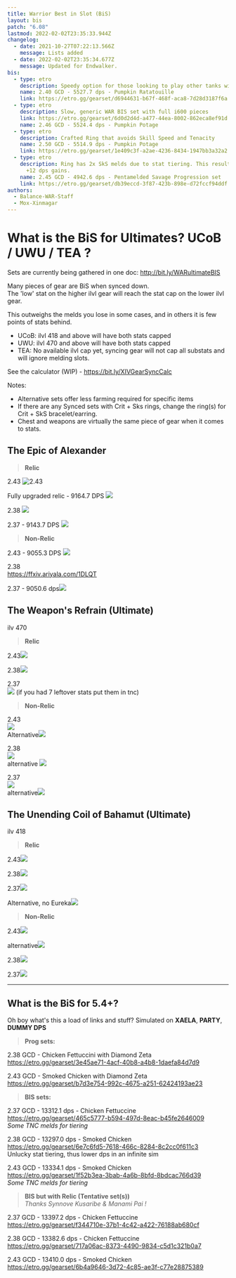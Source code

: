 ```yaml
---
title: Warrior Best in Slot (BiS)
layout: bis
patch: "6.08"
lastmod: 2022-02-02T23:35:33.944Z
changelog:
  - date: 2021-10-27T07:22:13.566Z
    message: Lists added
  - date: 2022-02-02T23:35:34.677Z
    message: Updated for Endwalker.
bis:
  - type: etro
    description: Speedy option for those looking to play other tanks with the same gear.
    name: 2.40 GCD - 5527.7 dps - Pumpkin Ratatouille
    link: https://etro.gg/gearset/d6944631-b67f-468f-aca8-7d28d3187f6a
  - type: etro
    description: Slow, generic WAR BIS set with full i600 pieces
    link: https://etro.gg/gearset/6d0d2d4d-a477-44ea-8002-862eca8ef91d
    name: 2.46 GCD - 5524.4 dps - Pumpkin Potage
  - type: etro
    description: Crafted Ring that avoids Skill Speed and Tenacity
    name: 2.50 GCD - 5514.9 dps - Pumpkin Potage
    link: https://etro.gg/gearset/1e409c3f-a2ae-4236-8434-1947bb3a32a2
  - type: etro
    description: Ring has 2x SkS melds due to stat tiering. This results in around
      +12 dps gains.
    name: 2.45 GCD - 4942.6 dps - Pentamelded Savage Progression set
    link: https://etro.gg/gearset/db39eccd-3f87-423b-898e-d72fccf94ddf
authors:
  - Balance-WAR-Staff
  - Mox-Xinmagar
---
```

# What is the BiS for Ultimates? UCoB / UWU / TEA ?

Sets are currently being gathered in one doc: <http://bit.ly/WARultimateBIS>

Many pieces of gear are BiS when synced down.\
The 'low' stat on the higher ilvl gear will reach the stat cap on the lower ilvl gear.

This outweighs the melds you lose in some cases, and in others it is few points of stats behind.

* UCoB: ilvl 418 and above will have both stats capped
* UWU: ilvl 470 and above will have both stats capped
* TEA: No available ilvl cap yet, syncing gear will not cap all substats and will ignore melding slots.

See the calculator (WIP) - <https://bit.ly/XIVGearSyncCalc>

Notes:

* Alternative sets offer less farming required for specific items
* If there are any Synced sets with Crit + Sks rings, change the ring(s) for Crit + SkS bracelet/earring.
* Chest and weapons are virtually the same piece of gear when it comes to stats.

## The Epic of Alexander

> **Relic**

2.43  ![2.43](https://cdn.discordapp.com/attachments/277962749630349312/816306240493322300/unknown.png)

Fully upgraded relic - 9164.7 DPS   ![](https://cdn.discordapp.com/attachments/277962807813865472/850088248709742672/thisisstupid.png)	

2.38  ![](https://cdn.discordapp.com/attachments/277962807813865472/880166684365828196/unknown.png)

2.37 - 9143.7 DPS  ![](https://cdn.discordapp.com/attachments/277962749630349312/878384272812163112/unknown.png)

> **Non-Relic**

2.43 - 9055.3 DPS  ![](https://cdn.discordapp.com/attachments/277962807813865472/847536625676582933/unknown.png) 

2.38\
<https://ffxiv.ariyala.com/1DLQT>

2.37 - 9050.6 dps![](https://cdn.discordapp.com/attachments/698534042605191229/846015586412134450/unknown.png)

## The Weapon's Refrain (Ultimate)

ilv 470

> **Relic**

2.43![](https://cdn.discordapp.com/attachments/277962749630349312/812773915998945380/c41ce057c0f007ed5e692a1bdf0f4827.png)

2.38![](https://cdn.discordapp.com/attachments/277962749630349312/812785102458585178/UWU.png)

2.37\
![](https://cdn.discordapp.com/attachments/436621844838088748/862677161127444530/unknown.png)
(if you had 7 leftover stats put them in tnc)	

> **Non-Relic**

2.43\
![](https://cdn.discordapp.com/attachments/277962749630349312/812784510365073468/unknown.png)\
Alternative![](https://cdn.discordapp.com/attachments/277962749630349312/813101107009814593/unknown.png)

2.38\
![](https://cdn.discordapp.com/attachments/277962749630349312/812788739033137163/6d264f425badb3d750bbba330bbfca65.png)\
alternative
![](https://cdn.discordapp.com/attachments/277962749630349312/812787762453282866/unknown.png)

2.37\
![](https://cdn.discordapp.com/attachments/277962749630349312/812787389931061278/963a5fd438079a138fd805d5746fc0f6.png)\
alternative![](https://cdn.discordapp.com/attachments/277962749630349312/812786563422748692/unknown.png)

## The Unending Coil of Bahamut (Ultimate)

ilv 418

> **Relic**

2.43![](https://cdn.discordapp.com/attachments/277962749630349312/812776896550666300/efa0a1e59b2981fd846500284d7290c5.png)

2.38![](https://cdn.discordapp.com/attachments/277962749630349312/812780934101205052/unknown.png)

2.37![](https://cdn.discordapp.com/attachments/277962749630349312/848790796135170048/unknown.png)

Alternative, no Eureka![](https://cdn.discordapp.com/attachments/821271250663505930/821272004291330078/unknown.png)

> **Non-Relic**

2.43![](https://cdn.discordapp.com/attachments/277962749630349312/812782632117993502/unknown.png)  

alternative![](https://cdn.discordapp.com/attachments/277962749630349312/812782897983127623/unknown.png)

2.38![](https://cdn.discordapp.com/attachments/277962749630349312/813100658202378240/unknown.png)

2.37![](https://cdn.discordapp.com/attachments/277962749630349312/812782499834232832/unknown.png)

- - -

## What is the **BiS** for 5.4+?

Oh boy what's this a load of links and stuff? Simulated on **XAELA**, **PARTY**, **DUMMY DPS**

> **Prog sets:**

2.38 GCD - Chicken Fettuccini with Diamond Zeta\
<https://etro.gg/gearset/3e45ae71-4acf-40b8-a4b8-1daefa84d7d9>

2.43 GCD - Smoked Chicken with Diamond Zeta\
[https\://etro.gg/gearset/b7d3e754-992c-4675-a251-62424193ae23](https\://etro.gg/gearset/b7d3e754-992c-4675-a251-62424193ae23)

> **BIS sets:**

2.37 GCD - 13312.1 dps - Chicken Fettuccine\
<https://etro.gg/gearset/465c5777-b594-497d-8eac-b45fe2646009>\
*Some TNC melds for tiering*  

2.38 GCD - 13297.0 dps - Smoked Chicken\
<https://etro.gg/gearset/6e7c6fd5-7618-466c-8284-8c2cc0f611c3>\
Unlucky stat tiering, thus lower dps in an infinite sim

2.43 GCD - 13334.1 dps - Smoked Chicken\
<https://etro.gg/gearset/1f52b3ea-3bab-4a6b-8bfd-8bdcac766d39>\
*Some TNC melds for tiering*

> **BIS but with Relic (Tentative set(s))**\
> *Thanks Synnove Kusaribe & Manami Pai !*

2.37 GCD - 13397.2 dps - Chicken Fettuccine\
<https://etro.gg/gearset/f344710e-37b1-4c42-a422-76188ab680cf>

2.38 GCD - 13382.6 dps - Chicken Fettuccine\
<https://etro.gg/gearset/717a06ac-8373-4490-9834-c5d1c321b0a7>

2.43 GCD - 13410.0 dps - Smoked Chicken\
<https://etro.gg/gearset/6b4a9646-3d72-4c85-ae3f-c77e28875389>

